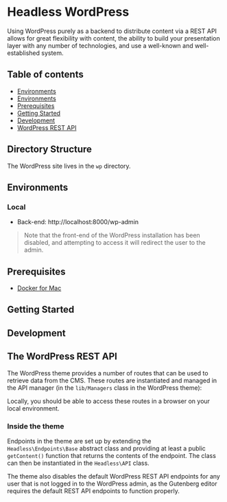 # Headless WordPress

Using WordPress purely as a backend to distribute content via a REST API allows for great flexibility with content, the ability to build your presentation layer with any number of technologies, and use a well-known and well-established system.

## Table of contents

* [Environments](#directory-structure)
* [Environments](#environments)
* [Prerequisites](#prerequisites)
* [Getting Started](#getting-started)
* [Development](#development)
* [WordPress REST API](#the-wordpress-rest-api)

## Directory Structure

The WordPress site lives in the `wp` directory.


## Environments

### Local
* Back-end: http://localhost:8000/wp-admin

> Note that the front-end of the WordPress installation has been disabled, and attempting to access it will redirect the user to the admin.


## Prerequisites

- [Docker for Mac](https://www.docker.com/products/docker-desktop)

## Getting Started



## Development


## The WordPress REST API

The WordPress theme provides a number of routes that can be used to retrieve data from the CMS. These routes are instantiated and managed in the API manager (in the `lib/Managers` class in the WordPress theme):

Locally, you should be able to access these routes in a browser on your local environment.

### Inside the theme

Endpoints in the theme are set up by extending the `Headless\Endpoints\Base` abstract class and providing at least a public `getContent()` function that returns the contents of the endpoint. The class can then be instantiated in the `Headless\API` class.

The theme also disables the default WordPress REST API endpoints for any user that is not logged in to the WordPress admin, as the Gutenberg editor requires the default REST API endpoints to function properly.

